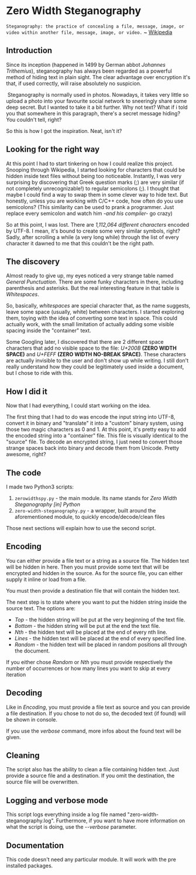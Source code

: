 ﻿# Zero Width Steganography

`Steganography: the practice of concealing a file, message, image, or video within another file, message, image, or video.` ~ [Wikipedia](https://en.wikipedia.org/wiki/Steganography)

## Introduction

Since its inception (happened in 1499 by German abbot *Johannes Trithemius*), steganography has always been regarded as a powerful method of hiding text in plain sight. The clear advantage over encryption it's that, if used correctly, will raise absolutely no suspicion.

 ​​﻿​​﻿​​​​​﻿﻿​﻿​​﻿​​﻿﻿​​﻿​​​​﻿﻿​​﻿​​​​﻿﻿​​﻿​﻿​​﻿﻿​﻿﻿﻿​​​​﻿​​​​​​​﻿﻿﻿​﻿​​​​﻿﻿​​﻿​﻿​​﻿﻿﻿﻿​​​​​﻿﻿﻿​﻿​​​​​﻿​​​​
Steganography is normally used in photos. Nowadays, it takes very little so upload a photo into your favourite social network to sneeringly share some deep secret. But I wanted to take it a bit further.
Why not text? What if i told you that somewhere in this paragraph, there's a secret message hiding?﻿ ​​﻿​​﻿​​​​​﻿﻿​﻿​​﻿​​﻿﻿​​﻿​​​​﻿﻿​​﻿​​​​﻿﻿​​﻿​﻿​​﻿﻿​﻿﻿﻿​​​You couldn't tell, right?

So this is how I got the inspiration. Neat, isn't it?

## Looking for the right way

At this point I had to start tinkering on how I could realize this project.
Snooping through Wikipedia, I started looking for characters that could be hidden inside text files without being too noticeable. Instantly, I was very surprising by discovering that Greek question marks (;) are very similar (if not completely unrecognizable!) to regular semicolons (;). I thought that maybe I could find a way to swap them in some clever way to hide text. But honestly, unless you are working with C/C++ code, how often do you use semicolons? (This similarity can be used to prank a programmer. Just replace every semicolon and watch him *-and his compiler-* go crazy)

So at this point, I was lost. There are *1,112,064 different characters* encoded by UTF-8. I mean, it's bound to create some very similar symbols, right? Sadly, after scrolling a while (a very long while) through the list of every character it dawned to me that this couldn't be the right path.

## The discovery

Almost ready to give up, my eyes noticed a very strange table named *General Punctuation*. There are some funky characters in there, including parenthesis and asterisks. But the real interesting feature in that table is *Whitespaces*.

So, basically, *whitespaces* are special character that, as the name suggests, leave some space (usually, white) between characters. I started exploring them, toying with the idea of converting some text in space.
This could actually work, with the small limitation of actually adding some visible spacing inside the "container" text.

Some Googling later, I discovered that there are 2 different space characters that add no visible space to the file: *U+200B* **(ZERO WIDTH SPACE)** and *U+FEFF* **(ZERO WIDTH NO-BREAK SPACE)**. These characters are actually invisible to the user and don't show up while writing.
I still don't really understand how they could be legitimately used inside a document, but I chose to ride with this.

## How I did it

Now that I had everything, I could start working on the idea.

The first thing that I had to do was encode the input string into UTF-8, convert it in binary and "translate" it into a "custom" binary system, using those two magic characters as 0 and 1. At this point, it's pretty easy to add the encoded string into a "container" file. This file is visually identical to the "source" file.
To decode an encrypted string, I just need to convert those strange spaces back into binary and decode them from Unicode. Pretty awesome, right?

## The code

I made two Python3 scripts:

1. `zerowidthspy.py` - the main module. Its name stands for *Zero Width Steganography [in] Python*
2. `zero-width-steganography.py` - a wrapper, built around the aforementioned module, to quickly encode/decode/clean files

Those next sections will explain how to use the second script.

## Encoding

You can either provide a file text or a string as a source file. The hidden text will be hidden in here.
Then you must provide some text that will be encrypted and hidden in the source. As for the source file, you can either supply it inline or load from a file.

You must then provide a destination file that will contain the hidden text.

The next step is to state where you want to put the hidden string inside the source text. The options are:

* *Top* - the hidden string will be put at the very beginning of the text file.
* *Bottom* - the hidden string will be put at the end the text file.
* *Nth* - the hidden text will be placed at the end of every nth line.
* *Lines* - the hidden text will be placed at the end of every specified line.
* *Random* - the hidden text will be placed in random positions all through the document.

If you either chose *Random* or *Nth* you must provide respectively the number of occurrences or how many lines you want to skip at every iteration

## Decoding

Like in *Encoding*, you must provide a file text as source and you can provide a file destination. If you chose to not do so, the decoded text (if found) will be shown in console.

If you use the *verbose* command, more infos about the found text will be given.

## Cleaning

The script also has the ability to clean a file containing hidden text. Just provide a source file and a destination. If you omit the destination, the source file will be overwritten.

## Logging and verbose mode

This script logs everything inside a log file named "zero-width-steganography.log". Furthermore, if you want to have more information on what the script is doing, use the *--verbose* parameter.

## Documentation

This code doesn't need any particular module. It will work with the pre installed packages.
